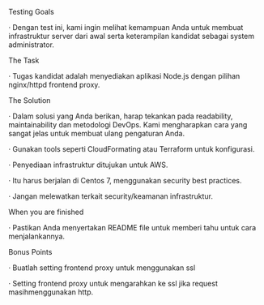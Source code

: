 Testing Goals

· Dengan test ini, kami ingin melihat kemampuan Anda untuk membuat infrastruktur server dari awal serta keterampilan kandidat sebagai system administrator.

The Task

· Tugas kandidat adalah menyediakan aplikasi Node.js dengan pilihan nginx/httpd frontend proxy. 

The Solution

· Dalam solusi yang Anda berikan, harap tekankan pada readability, maintainability dan metodologi DevOps. Kami mengharapkan cara yang sangat jelas untuk membuat ulang pengaturan Anda.

· Gunakan tools seperti CloudFormating atau Terraform untuk konfigurasi.

· Penyediaan infrastruktur ditujukan untuk AWS.

· Itu harus berjalan di Centos 7, menggunakan security best practices.

· Jangan melewatkan terkait security/keamanan infrastruktur.

When you are finished

· Pastikan Anda menyertakan README file untuk memberi tahu untuk cara menjalankannya.

Bonus Points

· Buatlah setting frontend proxy untuk menggunakan ssl

· Setting frontend proxy untuk mengarahkan ke ssl jika request masihmenggunakan http.
